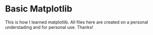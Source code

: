 # Basic Matplotlib
This is how I learned matplotlib. All files here are created on a personal understading and for personal use.
Thanks!
